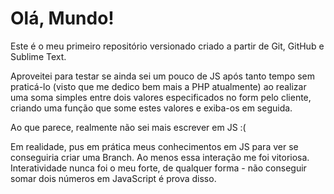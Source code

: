 # Olá, Mundo!
  Este é o meu primeiro repositório versionado criado a partir de Git, GitHub e Sublime Text.

  Aproveitei para testar se ainda sei um pouco de JS após tanto tempo sem praticá-lo (visto que me dedico bem mais a PHP atualmente) ao realizar uma soma simples entre dois valores especificados no form pelo cliente, criando uma função que some estes valores e exiba-os em seguida.

  Ao que parece, realmente não sei mais escrever em JS :(

  Em realidade, pus em prática meus conhecimentos em JS para ver se conseguiria criar uma Branch. Ao menos essa interação me foi vitoriosa. Interatividade nunca foi o meu forte, de qualquer forma - não conseguir somar dois números em JavaScript é prova disso.
